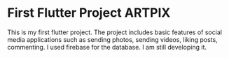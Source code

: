 # First Flutter Project ARTPIX
This is my first flutter project. The project includes basic features of social media applications such as sending photos, sending videos, liking posts, commenting. I used firebase for the database. I am still developing it. 

